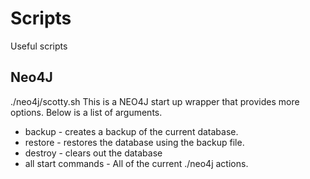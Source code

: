 # Scripts
Useful scripts

## Neo4J
./neo4j/scotty.sh
This is a NEO4J start up wrapper that provides more options. Below is a list of arguments.
 - backup - creates a backup of the current database.
 - restore - restores the database using the backup file.
 - destroy - clears out the database
 - all start commands - All of the current ./neo4j actions. 
